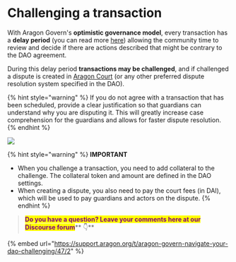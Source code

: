 # Challenging a transaction

With Aragon Govern's **optimistic governance model**, every transaction has a **delay period** (you can read more [here](../why-do-transactions-require-a-delay-period-in-order-to-be-executed.md)) allowing the community time to review and decide if there are actions described that might be contrary to the DAO agreement.

During this delay period **transactions may be challenged**, and if challenged a dispute is created in [Aragon Court](../../aragon-court/) (or any other preferred dispute resolution system specified in the DAO).

{% hint style="warning" %}
If you do not agree with a transaction that has been scheduled, provide a clear justification so that guardians can understand why you are disputing it. This will greatly increase case comprehension for the guardians and allows for faster dispute resolution.
{% endhint %}

![](https://d33v4339jhl8k0.cloudfront.net/docs/assets/5c98a4fe0428633d2cf3fcf7/images/6113ed15b55c2b04bf6dd6a2/file-hd6ZlldfSY.png)

{% hint style="warning" %}
**IMPORTANT**

* When you challenge a transaction, you need to add collateral to the challenge. The collateral token and amount are defined in the DAO settings.
* When creating a dispute, you also need to pay the court fees (in DAI), which will be used to pay guardians and actors on the dispute.
{% endhint %}

> <mark style="color:purple;">**Do you have a question? Leave your comments here at our Discourse forum**</mark>** 👇**

{% embed url="https://support.aragon.org/t/aragon-govern-navigate-your-dao-challenging/47/2" %}
